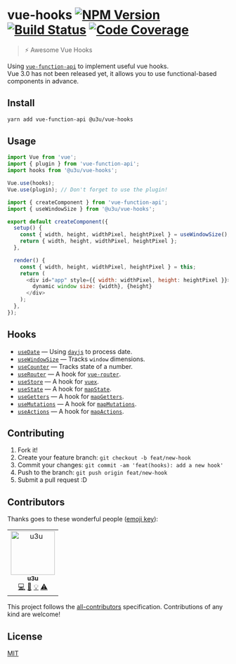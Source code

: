 # vue-hooks [![NPM Version](https://img.shields.io/npm/v/@u3u/vue-hooks.svg)](https://www.npmjs.com/package/@u3u/vue-hooks) [![Build Status](https://img.shields.io/travis/u3u/vue-hooks/master.svg)](https://travis-ci.org/u3u/vue-hooks) [![Code Coverage](https://img.shields.io/codecov/c/github/u3u/vue-hooks.svg)](https://codecov.io/gh/u3u/vue-hooks)

> ⚡️ Awesome Vue Hooks

Using [`vue-function-api`](https://github.com/vuejs/vue-function-api) to implement useful vue hooks.  
Vue 3.0 has not been released yet, it allows you to use functional-based components in advance.

## Install

```sh
yarn add vue-function-api @u3u/vue-hooks
```

## Usage

```js
import Vue from 'vue';
import { plugin } from 'vue-function-api';
import hooks from '@u3u/vue-hooks';

Vue.use(hooks);
Vue.use(plugin); // Don't forget to use the plugin!
```

```js
import { createComponent } from 'vue-function-api';
import { useWindowSize } from '@u3u/vue-hooks';

export default createComponent({
  setup() {
    const { width, height, widthPixel, heightPixel } = useWindowSize();
    return { width, height, widthPixel, heightPixel };
  },

  render() {
    const { width, height, widthPixel, heightPixel } = this;
    return (
      <div id="app" style={{ width: widthPixel, height: heightPixel }}>
        dynamic window size: {width}, {height}
      </div>
    );
  },
});
```

## Hooks

- [`useDate`](./src/useDate.ts) &mdash; Using [`dayjs`](https://github.com/iamkun/dayjs) to process date.
- [`useWindowSize`](./src/useWindowSize.ts) &mdash; Tracks `window` dimensions.
- [`useCounter`](./src/useCounter.ts) &mdash; Tracks state of a number.
- [`useRouter`](./src/useRouter.ts) &mdash; A hook for [`vue-router`](https://github.com/vuejs/vue-router).
- [`useStore`](./src/useStore.ts) &mdash; A hook for [`vuex`](https://github.com/vuejs/vuex).
- [`useState`](./src/useState.ts) &mdash; A hook for [`mapState`](https://vuex.vuejs.org/api/#mapstate).
- [`useGetters`](./src/useGetters.ts) &mdash; A hook for [`mapGetters`](https://vuex.vuejs.org/api/#mapgetters).
- [`useMutations`](./src/useMutations.ts) &mdash; A hook for [`mapMutations`](https://vuex.vuejs.org/api/#mapactions).
- [`useActions`](./src/useActions.ts) &mdash; A hook for [`mapActions`](https://vuex.vuejs.org/api/#mapactions).

## Contributing

1. Fork it!
2. Create your feature branch: `git checkout -b feat/new-hook`
3. Commit your changes: `git commit -am 'feat(hooks): add a new hook'`
4. Push to the branch: `git push origin feat/new-hook`
5. Submit a pull request :D

## Contributors

Thanks goes to these wonderful people ([emoji key](https://github.com/kentcdodds/all-contributors#emoji-key)):

<!-- ALL-CONTRIBUTORS-LIST:START - Do not remove or modify this section -->
<!-- prettier-ignore -->
<table>
  <tr>
    <td align="center"><a href="https://qwq.cat"><img src="https://avatars2.githubusercontent.com/u/20062482?v=4" width="100px;" alt="u3u"/><br /><sub><b>u3u</b></sub></a><br /><a href="https://github.com/u3u/vue-hooks/commits?author=u3u" title="Code">💻</a> <a href="https://github.com/u3u/vue-hooks/commits?author=u3u" title="Documentation">📖</a> <a href="#example-u3u" title="Examples">💡</a> <a href="https://github.com/u3u/vue-hooks/commits?author=u3u" title="Tests">⚠️</a></td>
  </tr>
</table>

<!-- ALL-CONTRIBUTORS-LIST:END -->

This project follows the [all-contributors](https://github.com/kentcdodds/all-contributors) specification. Contributions of any kind are welcome!

## License

[MIT](./LICENSE)
